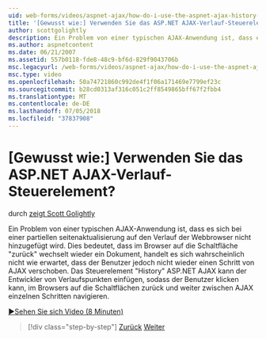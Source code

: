 ```yaml
---
uid: web-forms/videos/aspnet-ajax/how-do-i-use-the-aspnet-ajax-history-control
title: '[Gewusst wie:] Verwenden Sie das ASP.NET AJAX-Verlauf-Steuerelement? | Microsoft-Dokumentation'
author: scottgolightly
description: Ein Problem von einer typischen AJAX-Anwendung ist, dass es sich bei einer partiellen seitenaktualisierung auf den Verlauf der Webbrowser nicht hinzugefügt wird. Dies bedeutet, dass im Browser auf die-b...
ms.author: aspnetcontent
ms.date: 06/21/2007
ms.assetid: 557b0118-fde8-48c9-bf6d-829f9043706b
msc.legacyurl: /web-forms/videos/aspnet-ajax/how-do-i-use-the-aspnet-ajax-history-control
msc.type: video
ms.openlocfilehash: 50a74721860c992de4f1f06a171469e7799ef23c
ms.sourcegitcommit: b28cd0313af316c051c2ff8549865bff67f2fbb4
ms.translationtype: MT
ms.contentlocale: de-DE
ms.lasthandoff: 07/05/2018
ms.locfileid: "37837908"
---
```

<a name="how-do-i-use-the-aspnet-ajax-history-control"></a>[Gewusst wie:] Verwenden Sie das ASP.NET AJAX-Verlauf-Steuerelement?
====================
durch [zeigt Scott Golightly](https://github.com/scottgolightly)

Ein Problem von einer typischen AJAX-Anwendung ist, dass es sich bei einer partiellen seitenaktualisierung auf den Verlauf der Webbrowser nicht hinzugefügt wird. Dies bedeutet, dass im Browser auf die Schaltfläche "zurück" wechselt wieder ein Dokument, handelt es sich wahrscheinlich nicht wie erwartet, dass der Benutzer jedoch nicht wieder einen Schritt von AJAX verschoben. Das Steuerelement "History" ASP.NET AJAX kann der Entwickler von Verlaufspunkten einfügen, sodass der Benutzer klicken kann, im Browsers auf die Schaltflächen zurück und weiter zwischen AJAX einzelnen Schritten navigieren.

[&#9654;Sehen Sie sich Video (8 Minuten)](https://channel9.msdn.com/Blogs/ASP-NET-Site-Videos/how-do-i-use-the-aspnet-ajax-history-control)

> [!div class="step-by-step"]
> [Zurück](how-do-i-use-the-aspnet-ajax-updateprogress-control.md)
> [Weiter](how-do-i-implement-the-ajax-after-processing-pattern.md)
